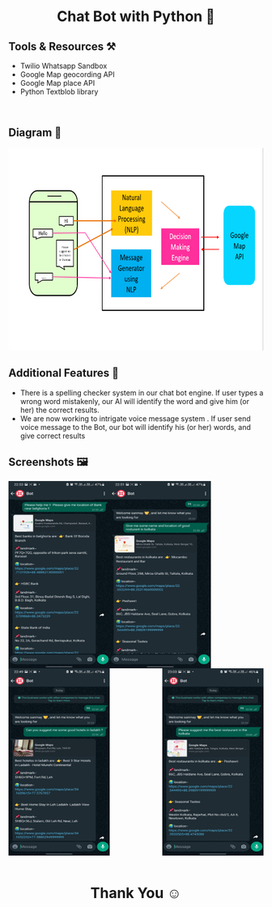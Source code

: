 # <h1 align="center">Chat Bot with Python 🤖</h1>
<h2> Tools & Resources ⚒️ </h2>
<p>
  <ul>
    <li>Twilio Whatsapp Sandbox
    <li>Google Map geocording API </li>
    <li>Google Map place API </li>
    <li> Python Textblob library </li>
   </ul>
</p>
<br/>
<h2>Diagram 🧷</h2>
<img src="https://github.com/TakeTalk/bot/blob/master/Screenshots/diagram.png?raw=true" alt="Screenshot 1" width="700" height="400"></img>

<h2>Additional Features 🚀</h2>
  <ul>
        <li>There is a spelling checker system in our chat bot engine. If user types a wrong word mistakenly, our AI will identify the word and give him (or her) the               correct results.</li>
      <li>We are now working to intrigate voice message system . If user send voice message to the Bot, our bot will  identify his (or her) words, and give correct               results </li>
  </ul>
  
  <h2>Screenshots 🖼️</h2>
  <div>
    <img src="https://github.com/TakeTalk/bot/blob/master/Screenshots/1.jpg?raw=true" alt="Screenshot 1" width="200" height="370" align="left"></img>
    <img src="https://github.com/TakeTalk/bot/blob/master/Screenshots/2.jpg?raw=true" alt="Screenshot 2" width="200" height="370" align="center"></img>
    <img src="https://github.com/TakeTalk/bot/blob/master/Screenshots/3.jpg?raw=true" alt="Screenshot 2" width="200" height="370" align="center"></img>
    <img src="https://github.com/TakeTalk/bot/blob/master/Screenshots/4.jpg?raw=true" alt="Screenshot 2" width="200" height="370" align="right"></img>
  </div>
  
  <div>
  <br/>
  <h1 align="center">Thank You ☺️</h1>
  </div>
    
   



